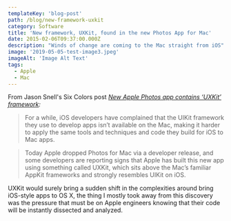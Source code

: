 ```yaml
---
templateKey: 'blog-post'
path: /blog/new-framework-uxkit
category: Software
title: 'New framework, UXKit, found in the new Photos App for Mac'
date: 2015-02-06T09:37:00.000Z
description: "Winds of change are coming to the Mac straight from iOS"
image: '2019-05-05-test-image3.jpeg'
imageAlt: 'Image Alt Text'
tags:
  - Apple
  - Mac
---
```


From Jason Snell's Six Colors post *[New Apple Photos app contains ‘UXKit’ framework](http://sixcolors.com/post/2015/02/new-apple-photos-app-contains-uxkit-framework/):*

> For a while, iOS developers have complained that the UIKit framework they use to develop apps isn’t available on the Mac, making it harder to apply the same tools and techniques and code they build for iOS to Mac apps.

> Today Apple dropped Photos for Mac via a developer release, and some developers are reporting signs that Apple has built this new app using something called UXKit, which sits above the Mac’s familiar AppKit frameworks and strongly resembles UIKit on iOS.

UXKit would surely bring a sudden shift in the complexities around bring iOS-style apps to OS X, the thing I mostly took away from this discovery was the pressure that must be on Apple engineers knowing that their code will be instantly dissected and analyzed.
